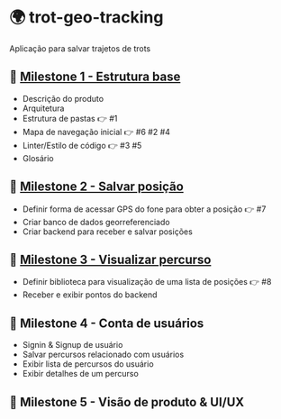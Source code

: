 # 🌍 trot-geo-tracking

Aplicação para salvar trajetos de trots

## 📍 [Milestone 1 - Estrutura base](https://github.com/huogerac/trot-geo-tracking/milestone/1)

- Descrição do produto
- Arquitetura
- Estrutura de pastas 👉 #1
- Mapa de navegação inicial 👉 #6 #2 #4
- Linter/Estilo de código 👉 #3 #5
- Glosário

## 📍 [Milestone 2 - Salvar posição](https://github.com/huogerac/trot-geo-tracking/milestone/2)

- Definir forma de acessar GPS do fone para obter a posição 👉 #7
- Criar banco de dados georreferenciado
- Criar backend para receber e salvar posições

## 📍 [Milestone 3 - Visualizar percurso](https://github.com/huogerac/trot-geo-tracking/milestone/3)

- Definir biblioteca para visualização de uma lista de posições 👉 #8
- Receber e exibir pontos do backend

## 📍 Milestone 4 - Conta de usuários

- Signin & Signup de usuário
- Salvar percursos relacionado com usuários
- Exibir lista de percursos do usuário
- Exibir detalhes de um percurso

## 📍 Milestone 5 - Visão de produto & UI/UX
